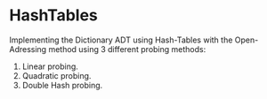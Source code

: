 # HashTables
Implementing the Dictionary ADT using Hash-Tables with the Open-Adressing method using 3 different probing methods:
1. Linear probing.
2. Quadratic probing.
3. Double Hash probing.
